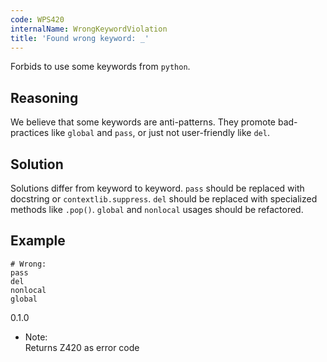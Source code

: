 ```yaml
---
code: WPS420
internalName: WrongKeywordViolation
title: 'Found wrong keyword: _'
---
```


Forbids to use some keywords from `python`.

## Reasoning
We believe that some keywords are anti-patterns. They promote
bad-practices like `global` and `pass`, or just not user-friendly
like `del`.

## Solution
Solutions differ from keyword to keyword. `pass` should be replaced
with docstring or `contextlib.suppress`. `del` should be replaced
with specialized methods like `.pop()`. `global` and `nonlocal`
usages should be refactored.

## Example

    # Wrong:
    pass
    del
    nonlocal
    global

<div class="versionadded">

0.1.0

</div>

  - Note:  
    Returns Z420 as error code